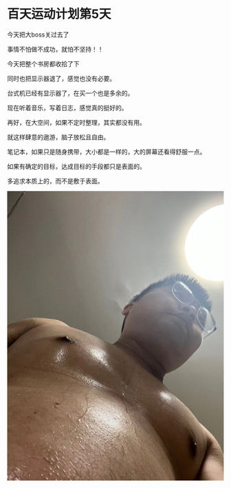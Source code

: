# 百天运动计划第5天



今天把大boss关过去了

事情不怕做不成功，就怕不坚持！！



今天把整个书房都收拾了下

同时也把显示器退了，感觉也没有必要。

台式机已经有显示器了，在买一个也是多余的。

现在听着音乐，写着日志，感觉真的挺好的。

再好，在大空间，如果不定时整理，其实都没有用。

就这样肆意的遨游，脑子放松且自由。

笔记本，如果只是随身携带，大小都是一样的，大的屏幕还看得舒服一点。

如果有确定的目标，达成目标的手段都只是表面的。

多追求本质上的，而不是敷于表面。

![441658587780_.pic](picture/441658587780_.pic.jpg)